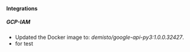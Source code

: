 #### Integrations
##### GCP-IAM
- Updated the Docker image to: *demisto/google-api-py3:1.0.0.32427*.
- for test
